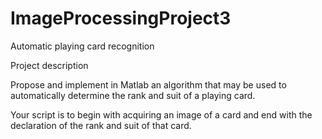 # ImageProcessingProject3
Automatic playing card recognition 

Project description 

Propose and implement in Matlab an algorithm that may be used to automatically determine the rank and suit of a playing card.

Your script is to begin with acquiring an image of a card and end with the declaration of the rank and suit of that card.
